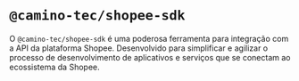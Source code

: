 # `@camino-tec/shopee-sdk`

O `@camino-tec/shopee-sdk` é uma poderosa ferramenta para integração com a API da plataforma Shopee. Desenvolvido para simplificar e agilizar o processo de desenvolvimento de aplicativos e serviços que se conectam ao ecossistema da Shopee.